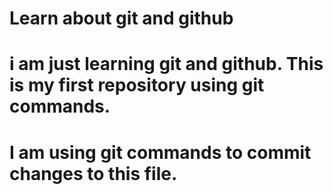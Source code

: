 # Learn about git and github

# i am just learning git and github. This is my first repository using git commands.

# I am using git commands to commit changes to this file.
